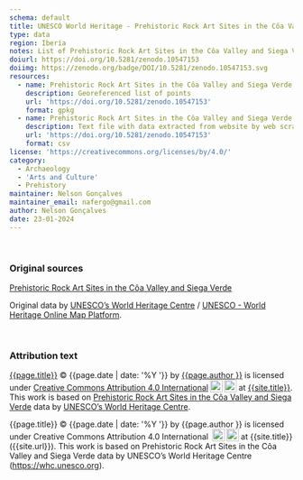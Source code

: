 ```yaml
---
schema: default
title: UNESCO World Heritage - Prehistoric Rock Art Sites in the Côa Valley and Siega Verde
type: data
region: Iberia
notes: List of Prehistoric Rock Art Sites in the Côa Valley and Siega Verde from UNESCO World Heritage website.
doiurl: https://doi.org/10.5281/zenodo.10547153
doiimg: https://zenodo.org/badge/DOI/10.5281/zenodo.10547153.svg
resources:
  - name: Prehistoric Rock Art Sites in the Côa Valley and Siega Verde
    description: Georeferenced list of points
    url: 'https://doi.org/10.5281/zenodo.10547153'
    format: gpkg
  - name: Prehistoric Rock Art Sites in the Côa Valley and Siega Verde
    description: Text file with data extracted from website by web scrapping
    url: 'https://doi.org/10.5281/zenodo.10547153'
    format: csv
license: 'https://creativecommons.org/licenses/by/4.0/'
category:
  - Archaeology
  - 'Arts and Culture'
  - Prehistory
maintainer: Nelson Gonçalves
maintainer_email: nafergo@gmail.com
author: Nelson Gonçalves
date: 23-01-2024
---
```


<br />

### Original sources
[Prehistoric Rock Art Sites in the Côa Valley and Siega Verde](https://whc.unesco.org/en/list/866)

Original data by [UNESCO’s World Heritage Centre](https://whc.unesco.org/) / [UNESCO - World Heritage Online Map Platform](https://whc.unesco.org/en/list/). 

<br />

### Attribution text
<span xmlns:cc="http://creativecommons.org/ns#" xmlns:dct="http://purl.org/dc/terms/"><a property="dct:title" rel="cc:attributionURL" href="{{site.url}}{{page.url}}">{{page.title}}</a> © {{page.date | date: '%Y '}} by <a rel="cc:attributionURL dct:creator" property="cc:attributionName" href="https://alfobre.com">{{page.author }}</a> is licensed under <a href="http://creativecommons.org/licenses/by/4.0/?ref=chooser-v1" target="_blank" rel="license noopener noreferrer" style="">Creative Commons Attribution 4.0 International<img style="height:22px!important;margin-left:3px;vertical-align:text-bottom;" src="https://mirrors.creativecommons.org/presskit/icons/cc.svg?ref=chooser-v1"><img style="height:22px!important;margin-left:3px;vertical-align:text-bottom;" src="https://mirrors.creativecommons.org/presskit/icons/by.svg?ref=chooser-v1"></a> at <a href="{{site.url}}">{{site.title}}</a>. 
</span> This work is based on [Prehistoric Rock Art Sites in the Côa Valley and Siega Verde](https://whc.unesco.org/en/list/866) data by [UNESCO’s World Heritage Centre](https://whc.unesco.org/).

{{page.title}} © {{page.date | date: '%Y '}} by {{page.author }} is licensed under Creative Commons Attribution 4.0 International <img style="height:22px!important;margin-left:3px;vertical-align:text-bottom;" src="https://mirrors.creativecommons.org/presskit/icons/cc.svg?ref=chooser-v1"><img style="height:22px!important;margin-left:3px;vertical-align:text-bottom;" src="https://mirrors.creativecommons.org/presskit/icons/by.svg?ref=chooser-v1"> at {{site.title}} ({{site.url}}). This work is based on Prehistoric Rock Art Sites in the Côa Valley and Siega Verde data by UNESCO’s World Heritage Centre (https://whc.unesco.org).
